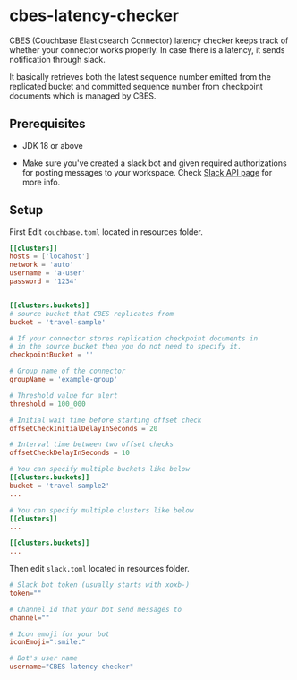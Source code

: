 # cbes-latency-checker

CBES (Couchbase Elasticsearch Connector) latency checker keeps track of whether your connector works properly. In case there is a latency, it sends notification through slack.

It basically retrieves both the latest sequence number emitted from the replicated bucket and committed sequence number from checkpoint documents which is managed by CBES. 

## Prerequisites
* JDK 18 or above

* Make sure you've created a slack bot and given required authorizations for posting messages to your workspace. Check [Slack API page](https://api.slack.com/) for more info.

## Setup

First Edit `couchbase.toml` located in resources folder.
```toml
[[clusters]]
hosts = ['locahost']
network = 'auto'
username = 'a-user'
password = '1234'


[[clusters.buckets]]
# source bucket that CBES replicates from
bucket = 'travel-sample'

# If your connector stores replication checkpoint documents in 
# in the source bucket then you do not need to specify it. 
checkpointBucket = ''

# Group name of the connector
groupName = 'example-group'

# Threshold value for alert
threshold = 100_000

# Initial wait time before starting offset check
offsetCheckInitialDelayInSeconds = 20

# Interval time between two offset checks
offsetCheckDelayInSeconds = 10

# You can specify multiple buckets like below
[[clusters.buckets]]
bucket = 'travel-sample2'
...

# You can specify multiple clusters like below
[[clusters]]
...

[[clusters.buckets]]
...
```

Then edit `slack.toml` located in resources folder.

```toml
# Slack bot token (usually starts with xoxb-)
token=""

# Channel id that your bot send messages to
channel=""

# Icon emoji for your bot
iconEmoji=":smile:"

# Bot's user name
username="CBES latency checker"
```
